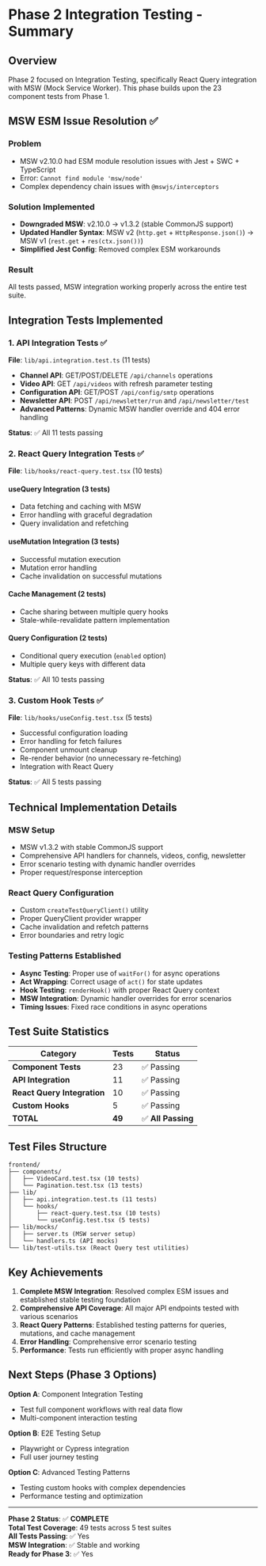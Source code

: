# Phase 2 Integration Testing - Summary

## Overview
Phase 2 focused on Integration Testing, specifically React Query integration with MSW (Mock Service Worker). This phase builds upon the 23 component tests from Phase 1.

## MSW ESM Issue Resolution ✅

### Problem
- MSW v2.10.0 had ESM module resolution issues with Jest + SWC + TypeScript
- Error: `Cannot find module 'msw/node'` 
- Complex dependency chain issues with `@mswjs/interceptors`

### Solution Implemented
- **Downgraded MSW**: v2.10.0 → v1.3.2 (stable CommonJS support)
- **Updated Handler Syntax**: MSW v2 (`http.get` + `HttpResponse.json()`) → MSW v1 (`rest.get` + `res(ctx.json())`)
- **Simplified Jest Config**: Removed complex ESM workarounds

### Result
All tests passed, MSW integration working properly across the entire test suite.

## Integration Tests Implemented

### 1. API Integration Tests ✅
**File**: `lib/api.integration.test.ts` (11 tests)

- **Channel API**: GET/POST/DELETE `/api/channels` operations
- **Video API**: GET `/api/videos` with refresh parameter testing  
- **Configuration API**: GET/POST `/api/config/smtp` operations
- **Newsletter API**: POST `/api/newsletter/run` and `/api/newsletter/test`
- **Advanced Patterns**: Dynamic MSW handler override and 404 error handling

**Status**: ✅ All 11 tests passing

### 2. React Query Integration Tests ✅
**File**: `lib/hooks/react-query.test.tsx` (10 tests)

#### useQuery Integration (3 tests)
- Data fetching and caching with MSW
- Error handling with graceful degradation
- Query invalidation and refetching

#### useMutation Integration (3 tests)
- Successful mutation execution
- Mutation error handling
- Cache invalidation on successful mutations

#### Cache Management (2 tests)
- Cache sharing between multiple query hooks
- Stale-while-revalidate pattern implementation

#### Query Configuration (2 tests)
- Conditional query execution (`enabled` option)
- Multiple query keys with different data

**Status**: ✅ All 10 tests passing

### 3. Custom Hook Tests ✅
**File**: `lib/hooks/useConfig.test.tsx` (5 tests)

- Successful configuration loading
- Error handling for fetch failures
- Component unmount cleanup
- Re-render behavior (no unnecessary re-fetching)
- Integration with React Query

**Status**: ✅ All 5 tests passing

## Technical Implementation Details

### MSW Setup
- MSW v1.3.2 with stable CommonJS support
- Comprehensive API handlers for channels, videos, config, newsletter
- Error scenario testing with dynamic handler overrides
- Proper request/response interception

### React Query Configuration
- Custom `createTestQueryClient()` utility
- Proper QueryClient provider wrapper
- Cache invalidation and refetch patterns
- Error boundaries and retry logic

### Testing Patterns Established
- **Async Testing**: Proper use of `waitFor()` for async operations
- **Act Wrapping**: Correct usage of `act()` for state updates
- **Hook Testing**: `renderHook()` with proper React Query context
- **MSW Integration**: Dynamic handler overrides for error scenarios
- **Timing Issues**: Fixed race conditions in async operations

## Test Suite Statistics

| Category | Tests | Status |
|----------|-------|--------|
| **Component Tests** | 23 | ✅ Passing |
| **API Integration** | 11 | ✅ Passing |
| **React Query Integration** | 10 | ✅ Passing |
| **Custom Hooks** | 5 | ✅ Passing |
| **TOTAL** | **49** | ✅ **All Passing** |

## Test Files Structure
```
frontend/
├── components/
│   ├── VideoCard.test.tsx (10 tests)
│   └── Pagination.test.tsx (13 tests)
├── lib/
│   ├── api.integration.test.ts (11 tests)
│   └── hooks/
│       ├── react-query.test.tsx (10 tests)
│       └── useConfig.test.tsx (5 tests)
├── lib/mocks/
│   ├── server.ts (MSW server setup)
│   └── handlers.ts (API mocks)
└── lib/test-utils.tsx (React Query test utilities)
```

## Key Achievements

1. **Complete MSW Integration**: Resolved complex ESM issues and established stable testing foundation
2. **Comprehensive API Coverage**: All major API endpoints tested with various scenarios
3. **React Query Patterns**: Established testing patterns for queries, mutations, and cache management
4. **Error Handling**: Comprehensive error scenario testing
5. **Performance**: Tests run efficiently with proper async handling

## Next Steps (Phase 3 Options)

**Option A**: Component Integration Testing
- Test full component workflows with real data flow
- Multi-component interaction testing

**Option B**: E2E Testing Setup
- Playwright or Cypress integration
- Full user journey testing

**Option C**: Advanced Testing Patterns
- Testing custom hooks with complex dependencies
- Performance testing and optimization

---

**Phase 2 Status**: ✅ **COMPLETE**  
**Total Test Coverage**: 49 tests across 5 test suites  
**All Tests Passing**: ✅ Yes  
**MSW Integration**: ✅ Stable and working  
**Ready for Phase 3**: ✅ Yes 